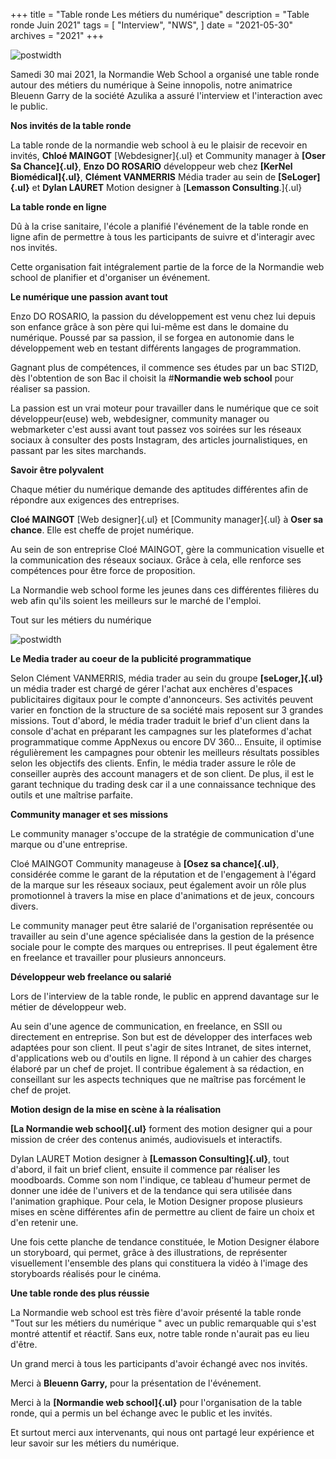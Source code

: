 +++
title = "Table ronde Les métiers du numérique"
description = "Table ronde Juin 2021"
tags = [
    "Interview",
    "NWS",
]
date = "2021-05-30"
archives = "2021"
+++

![postwidth](/uploads/post/Table_ronde_NWS.jpg)

Samedi 30 mai 2021, la Normandie Web School a organisé une table ronde
autour des métiers du numérique à Seine innopolis, notre animatrice
Bleuenn Garry de la société Azulika a assuré l'interview et
l'interaction avec le public.

**Nos invités de la table ronde**

La table ronde de la normandie web school à eu le plaisir de recevoir en
invités, __Chloé MAINGOT__ [Webdesigner]{.ul} et Community manager à
**[Oser Sa Chance]{.ul}**, **Enzo DO ROSARIO** développeur web chez
**[KerNel Biomédical]{.ul}**, **Clément VANMERRIS** Média trader au sein
de **[SeLoger]{.ul}** et **Dylan LAURET** Motion designer à [**Lemasson
Consulting**.]{.ul}

**La table ronde en ligne**

Dû à la crise sanitaire, l'école a planifié l'événement de la table
ronde en ligne afin de permettre à tous les participants de suivre et d'interagir avec nos invités.

Cette organisation fait intégralement partie de la force de la Normandie
web school de planifier et d'organiser un événement.

**Le numérique une passion avant tout**

Enzo DO ROSARIO, la passion du développement est venu chez lui depuis
son enfance grâce à son père qui lui-même est dans le domaine du
numérique. Poussé par sa passion, il se forgea en autonomie dans le
développement web en testant différents langages de programmation.

Gagnant plus de compétences, il commence ses études par un bac STI2D,
dès l'obtention de son Bac il choisit la \#**Normandie web school** pour
réaliser sa passion.

La passion est un vrai moteur pour travailler dans le numérique que ce
soit développeur(euse) web, webdesigner, community manager ou
webmarketer c'est aussi avant tout passez vos soirées sur les réseaux
sociaux à consulter des posts Instagram, des articles journalistiques,
en passant par les sites marchands.

**Savoir être polyvalent**

Chaque métier du numérique demande des aptitudes différentes afin de
répondre aux exigences des entreprises.

**Cloé MAINGOT** [Web designer]{.ul} et [Community manager]{.ul} à
**Oser sa chance**. Elle est cheffe de projet numérique.

Au sein de son entreprise Cloé MAINGOT, gère la communication visuelle
et la communication des réseaux sociaux. Grâce à cela, elle renforce ses
compétences pour être force de proposition.

La Normandie web school forme les jeunes dans ces différentes filières
du web afin qu'ils soient les meilleurs sur le marché de l'emploi.

Tout sur les métiers du numérique

![postwidth](/uploads/post/Productivity.jpg)

**Le Media trader au coeur de la publicité programmatique**

Selon Clément VANMERRIS, média trader au sein du groupe
**[seLoger,]{.ul}** un média trader est chargé de gérer l'achat aux
enchères d'espaces publicitaires digitaux pour le compte d'annonceurs.
Ses activités peuvent varier en fonction de la structure de sa société
mais reposent sur 3 grandes missions. Tout d'abord, le média trader
traduit le brief d'un client dans la console d'achat en préparant les
campagnes sur les plateformes d'achat programmatique comme AppNexus ou
encore DV 360... Ensuite, il optimise régulièrement les campagnes pour
obtenir les meilleurs résultats possibles selon les objectifs des
clients. Enfin, le média trader assure le rôle de conseiller auprès des
account managers et de son client. De plus, il est le garant technique
du trading desk car il a une connaissance technique des outils et une
maîtrise parfaite.

**Community manager et ses missions**

Le community manager s\'occupe de la stratégie de communication d'une
marque ou d'une entreprise.

Cloé MAINGOT Community manageuse à **[Osez sa chance]{.ul}**, considérée
comme le garant de la réputation et de l\'engagement à l\'égard de la
marque sur les réseaux sociaux, peut également avoir un rôle plus
promotionnel à travers la mise en place d\'animations et de jeux,
concours divers.

Le community manager peut être salarié de l\'organisation représentée ou
travailler au sein d\'une agence spécialisée dans la gestion de la
présence sociale pour le compte des marques ou entreprises. Il peut
également être en freelance et travailler pour plusieurs annonceurs.

**Développeur web freelance ou salarié**

Lors de l'interview de la table ronde, le public en apprend davantage
sur le métier de développeur web.

Au sein d\'une agence de communication, en freelance, en SSII ou
directement en entreprise. Son but est de développer des interfaces web
adaptées pour son client. Il peut s\'agir de sites Intranet, de sites
internet, d\'applications web ou d\'outils en ligne. Il répond à un
cahier des charges élaboré par un chef de projet. Il contribue également
à sa rédaction, en conseillant sur les aspects techniques que ne
maîtrise pas forcément le chef de projet.

**Motion design de la mise en scène à la réalisation**

**[La Normandie web school]{.ul}** forment des motion designer qui a
pour mission de créer des contenus animés, audiovisuels et interactifs.

Dylan LAURET Motion designer à **[Lemasson Consulting]{.ul}**, tout
d'abord, il fait un brief client, ensuite il commence par réaliser les
moodboards. Comme son nom l'indique, ce tableau d'humeur permet de
donner une idée de l'univers et de la tendance qui sera utilisée dans
l'animation graphique. Pour cela, le Motion Designer propose plusieurs
mises en scène différentes afin de permettre au client de faire un choix
et d'en retenir une.

Une fois cette planche de tendance constituée, le Motion Designer
élabore un storyboard, qui permet, grâce à des illustrations, de
représenter visuellement l'ensemble des plans qui constituera la vidéo à
l'image des storyboards réalisés pour le cinéma.

**Une table ronde des plus réussie**

La Normandie web school est très fière d'avoir présenté la table ronde
"Tout sur les métiers du numérique " avec un public remarquable qui
s\'est montré attentif et réactif. Sans eux, notre table ronde n'aurait
pas eu lieu d'être.

Un grand merci à tous les participants d'avoir échangé avec nos invités.

Merci à **Bleuenn Garry,** pour la présentation de l'événement.

Merci à la **[Normandie web school]{.ul}** pour l'organisation de la
table ronde, qui a permis un bel échange avec le public et les invités.

Et surtout merci aux intervenants, qui nous ont partagé leur expérience
et leur savoir sur les métiers du numérique.
